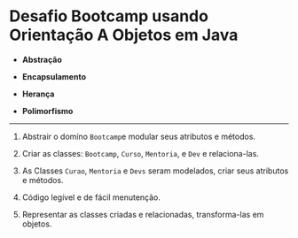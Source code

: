 # Desafio Bootcamp usando Orientação A Objetos em Java

- **Abstração**

- **Encapsulamento**

- **Herança**

- **Polimorfismo**

***

1. Abstrair o domíno `Bootcamp`e modular seus atributos e métodos.

2. Criar as classes: `Bootcamp`, `Curso`, `Mentoria`, e `Dev` e relaciona-las.

3. As Classes `Curao`, `Mentoria` e `Devs` seram modelados, criar seus atributos e métodos.

4. Código legível e de fácil menutenção.

5. Representar as classes criadas e relacionadas, transforma-las em objetos.
